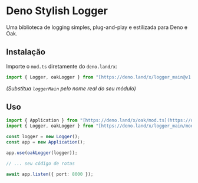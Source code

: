 # Deno Stylish Logger

Uma biblioteca de logging simples, plug-and-play e estilizada para Deno e Oak.

## Instalação

Importe o `mod.ts` diretamente do `deno.land/x`:

```typescript
import { Logger, oakLogger } from "[https://deno.land/x/logger_main@v1.0.0/mod.ts](https://deno.land/x/logger_main@v1.0.0/mod.ts)";
```
*(Substitua `loggerMain` pelo nome real do seu módulo)*

## Uso

```typescript
import { Application } from "[https://deno.land/x/oak/mod.ts](https://deno.land/x/oak/mod.ts)";
import { Logger, oakLogger } from "[https://deno.land/x/logger_main/mod.ts](https://deno.land/x/logger_main/mod.ts)";

const logger = new Logger();
const app = new Application();

app.use(oakLogger(logger));

// ... seu código de rotas

await app.listen({ port: 8000 });
```